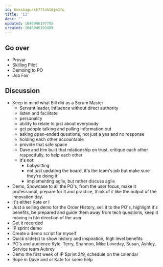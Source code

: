 ```yaml
---
id: 6mksbagurkk77tnhtdjm3fo
title: '13'
desc: ''
updated: 1646946197755
created: 1646946193409
---
```

## Go over
- Provar
- Skilling Pilot
- Demoing to PO
- Job Fair

## Discussion
- Keep in mind what Bill did as a Scrum Master 
    - Servant leader, influence without direct authority
    - listen and facilitate
    - personality
    - ability to relate to just about everybody
    - get people talking and pulling information out
    - asking open-ended questions, not just a yes and no response
    - holding each other accountable
    - provide that safe space
    - Dave and him built that relationship on trust, critique each other respectfully, to help each other
    - it's not:
        - babysitting
        - not just updating the board, it's the team's job but make sure they're doing it
        - implementing agile, but rather discuss agile 
- Demo, Showcase to all the PO's, from the user focus, make it professional, prepare for it and practice, think of it like the output of the innovation day.
- It's either Kate or I
- Just a selling demo for the Order History, sell it to the PO's, highlight it's benefits, be prepared and guide them away from tech questions, keep it moving in hte direction of the user
- Get it recorded
- IP sprint demo
- Create a demo script for myself 
- Quick slide(s) to show history and inspiration, high level benefits
- PO's and audience Kyle, Terry, Shannon, Mike Loveday, Susan, Ashley, Service team Aubrey
- Demo the first week of IP Sprint 2/9, schedule on the calendar 
- Rope in Dave and or Kate for some help
